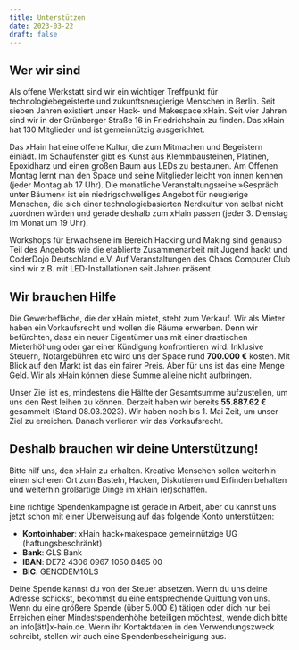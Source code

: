 ```yaml
---
title: Unterstützen
date: 2023-03-22
draft: false
---
```


## Wer wir sind
Als offene Werkstatt sind wir ein wichtiger Treffpunkt für technologiebegeisterte und zukunftsneugierige Menschen in Berlin. Seit sieben Jahren existiert unser Hack- und Makespace xHain. Seit vier Jahren sind wir in der Grünberger Straße 16 in Friedrichshain zu finden. Das xHain hat 130 Mitglieder und ist gemeinnützig ausgerichtet.

Das xHain hat eine offene Kultur, die zum Mitmachen und Begeistern einlädt. Im Schaufenster gibt es Kunst aus Klemmbausteinen, Platinen, Epoxidharz und einen großen Baum aus LEDs zu bestaunen. Am Offenen Montag lernt man den Space und seine Mitglieder leicht von innen kennen (jeder Montag ab 17 Uhr). Die monatliche Veranstaltungsreihe »Gespräch unter Bäumen« ist ein niedrigschwelliges Angebot für neugierige Menschen, die sich einer technologiebasierten Nerdkultur von selbst nicht zuordnen würden und gerade deshalb zum xHain passen (jeder 3. Dienstag im Monat um 19 Uhr).

Workshops für Erwachsene im Bereich Hacking und Making sind genauso Teil des Angebots wie die etablierte Zusammenarbeit mit Jugend hackt und CoderDojo Deutschland e.V. Auf Veranstaltungen des Chaos Computer Club sind wir z.B. mit LED-Installationen seit Jahren präsent.

## Wir brauchen Hilfe
Die Gewerbefläche, die der xHain mietet, steht zum Verkauf. Wir als Mieter haben ein Vorkaufsrecht und wollen die Räume erwerben. Denn wir befürchten, dass ein neuer Eigentümer uns mit einer drastischen Mieterhöhung oder gar einer Kündigung konfrontieren wird.
Inklusive Steuern, Notargebühren etc wird uns der Space rund **700.000 €** kosten. Mit Blick auf den Markt ist das ein fairer Preis. Aber für uns ist das eine Menge Geld. Wir als xHain können diese Summe alleine nicht aufbringen. 

Unser Ziel ist es, mindestens die Hälfte der Gesamtsumme aufzustellen, um uns den Rest leihen zu können. Derzeit haben wir bereits **55.887.62 €** gesammelt (Stand 08.03.2023). Wir haben noch bis 1. Mai Zeit, um unser Ziel zu erreichen. Danach verlieren wir das  Vorkaufsrecht.

## Deshalb brauchen wir deine Unterstützung!
Bitte hilf uns, den xHain zu erhalten. Kreative Menschen sollen weiterhin einen sicheren Ort zum Basteln, Hacken, Diskutieren und Erfinden behalten und weiterhin großartige Dinge im xHain (er)schaffen. 

Eine richtige Spendenkampagne ist gerade in Arbeit, aber du kannst uns jetzt schon mit einer Überweisung auf das folgende Konto unterstützen:

- **Kontoinhaber**: xHain hack+makespace gemeinnützige UG (haftungsbeschränkt)
- **Bank**: GLS Bank
- **IBAN**: DE72 4306 0967 1050 8465 00
- **BIC**: GENODEM1GLS

Deine Spende kannst du von der Steuer absetzen. Wenn du uns deine Adresse schickst,  bekommst du eine entsprechende Quittung von uns. Wenn du eine größere Spende (über 5.000 €) tätigen oder dich nur bei Erreichen einer Mindestspendenhöhe beteiligen möchtest, wende dich bitte an info[ätt]x-hain.de.
Wenn ihr Kontaktdaten in den Verwendungszweck schreibt, stellen wir auch eine Spendenbescheinigung aus.
